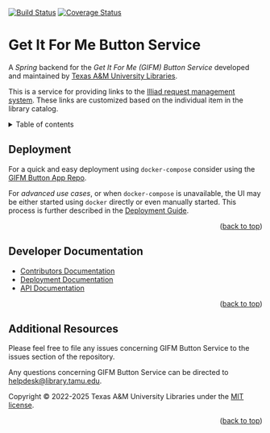[![Build Status][build-badge]][build-status]
[![Coverage Status][coverage-badge]][coverage-status]

# Get It For Me Button Service

A *Spring* backend for the *Get It For Me (GIFM) Button Service* developed and maintained by [Texas A&M University Libraries][tamu-library].

This is a service for providing links to the [Illiad request management system][illiad-url].
These links are customized based on the individual item in the library catalog.

<details>
<summary>Table of contents</summary>

  - [Deployment](#deployment)
  - [Developer Documentation](#developer-documentation)
  - [Additional Resources](#additional-resources)

</details>


## Deployment

For a quick and easy deployment using `docker-compose` consider using the [GIFM Button App Repo][app-repo].

For _advanced use cases_, or when `docker-compose` is unavailable, the UI may be either started using `docker` directly or even manually started.
This process is further described in the [Deployment Guide][deployment-guide].

<div align="right">(<a href="#readme-top">back to top</a>)</div>


## Developer Documentation

- [Contributors Documentation][contribute-guide]
- [Deployment Documentation][deployment-guide]
- [API Documentation][api-documentation]

<div align="right">(<a href="#readme-top">back to top</a>)</div>


## Additional Resources

Please feel free to file any issues concerning GIFM Button Service to the issues section of the repository.

Any questions concerning GIFM Button Service can be directed to helpdesk@library.tamu.edu.

Copyright © 2022-2025 Texas A&M University Libraries under the [MIT license](LICENSE).

<div align="right">(<a href="#readme-top">back to top</a>)</div>


<!-- LINKS -->
[app-repo]: https://github.com/TAMULib/GIFMButton
[build-badge]: https://github.com/TAMULib/GIFMButtonService/workflows/Build/badge.svg
[build-status]: https://github.com/TAMULib/GIFMButtonService/actions?query=workflow%3ABuild
[coverage-badge]: https://coveralls.io/repos/github/TAMULib/GIFMButtonService/badge.svg
[coverage-status]: https://coveralls.io/github/TAMULib/GIFMButtonService

[api-documentation]: https://tamulib.github.io/GIFMButtonService
[tamu-library]: http://library.tamu.edu
[illiad-url]: https://www.atlas-sys.com/illiad/

[deployment-guide]: DEPLOYING.md
[contribute-guide]: CONTRIBUTING.md
[license]: LICENSE
